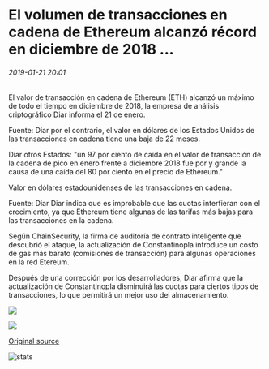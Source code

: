 # El volumen de transacciones en cadena de Ethereum alcanzó récord en diciembre de 2018 ...

###### 2019-01-21 20:01

El valor de transacción en cadena de Ethereum (ETH) alcanzó un máximo de todo el tiempo en diciembre de 2018, la empresa de análisis criptográfico Diar informa el 21 de enero.

Fuente: Diar por el contrario, el valor en dólares de los Estados Unidos de las transacciones en cadena tiene una baja de 22 meses.

Diar otros Estados: "un 97 por ciento de caída en el valor de transacción de la cadena de pico en enero frente a diciembre 2018 fue por y grande la causa de una caída del 80 por ciento en el precio de Ethereum."

Valor en dólares estadounidenses de las transacciones en cadena.

Fuente: Diar Diar indica que es improbable que las cuotas interfieran con el crecimiento, ya que Ethereum tiene algunas de las tarifas más bajas para las transacciones en la cadena.

Según ChainSecurity, la firma de auditoría de contrato inteligente que descubrió el ataque, la actualización de Constantinopla introduce un costo de gas más barato (comisiones de transacción) para algunas operaciones en la red Etereum.

Después de una corrección por los desarrolladores, Diar afirma que la actualización de Constantinopla disminuirá las cuotas para ciertos tipos de transacciones, lo que permitirá un mejor uso del almacenamiento.

![](https://s3.cointelegraph.com/storage/uploads/view/fa2181668b49b9f3fd0613e9c615c004.png)

![](https://s3.cointelegraph.com/storage/uploads/view/51bc4a7e32e4899fe3568e653502a9fc.png)

[Original source](https://cointelegraph.com/news/ethereum-on-chain-transaction-volume-reached-record-high-in-december-2018)

![stats](https://c.statcounter.com/11760860/0/a89fa40b/1/ "stats")